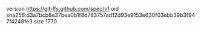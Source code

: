 version https://git-lfs.github.com/spec/v1
oid sha256:d3a7bcb8e37bea0b1f8d783757ad12d93e9153e630f03ebb39b3f947f4248fe3
size 1770

